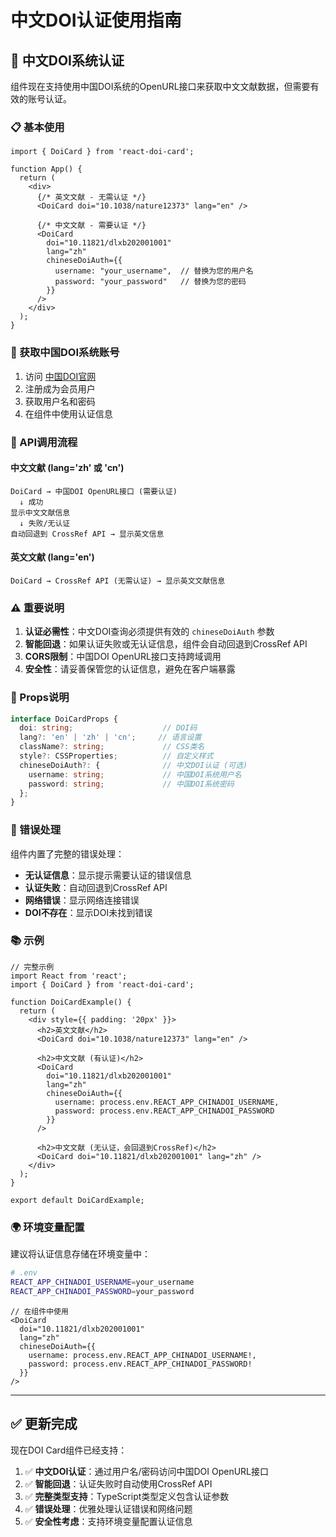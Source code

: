 # 中文DOI认证使用指南

## 🔐 中文DOI系统认证

组件现在支持使用中国DOI系统的OpenURL接口来获取中文文献数据，但需要有效的账号认证。

### 📋 基本使用

```tsx
import { DoiCard } from 'react-doi-card';

function App() {
  return (
    <div>
      {/* 英文文献 - 无需认证 */}
      <DoiCard doi="10.1038/nature12373" lang="en" />
      
      {/* 中文文献 - 需要认证 */}
      <DoiCard 
        doi="10.11821/dlxb202001001" 
        lang="zh" 
        chineseDoiAuth={{
          username: "your_username",  // 替换为您的用户名
          password: "your_password"   // 替换为您的密码
        }}
      />
    </div>
  );
}
```

### 🔑 获取中国DOI系统账号

1. 访问 [中国DOI官网](http://www.chinadoi.cn/)
2. 注册成为会员用户
3. 获取用户名和密码
4. 在组件中使用认证信息

### 📡 API调用流程

#### 中文文献 (lang='zh' 或 'cn')
```
DoiCard → 中国DOI OpenURL接口 (需要认证)
  ↓ 成功
显示中文文献信息
  ↓ 失败/无认证
自动回退到 CrossRef API → 显示英文信息
```

#### 英文文献 (lang='en')
```
DoiCard → CrossRef API (无需认证) → 显示英文文献信息
```

### ⚠️ 重要说明

1. **认证必需性**：中文DOI查询必须提供有效的 `chineseDoiAuth` 参数
2. **智能回退**：如果认证失败或无认证信息，组件会自动回退到CrossRef API
3. **CORS限制**：中国DOI OpenURL接口支持跨域调用
4. **安全性**：请妥善保管您的认证信息，避免在客户端暴露

### 🔧 Props说明

```typescript
interface DoiCardProps {
  doi: string;                    // DOI码
  lang?: 'en' | 'zh' | 'cn';     // 语言设置
  className?: string;             // CSS类名
  style?: CSSProperties;          // 自定义样式
  chineseDoiAuth?: {              // 中文DOI认证 (可选)
    username: string;             // 中国DOI系统用户名
    password: string;             // 中国DOI系统密码
  };
}
```

### 🚀 错误处理

组件内置了完整的错误处理：

- **无认证信息**：显示提示需要认证的错误信息
- **认证失败**：自动回退到CrossRef API
- **网络错误**：显示网络连接错误
- **DOI不存在**：显示DOI未找到错误

### 📚 示例

```tsx
// 完整示例
import React from 'react';
import { DoiCard } from 'react-doi-card';

function DoiCardExample() {
  return (
    <div style={{ padding: '20px' }}>
      <h2>英文文献</h2>
      <DoiCard doi="10.1038/nature12373" lang="en" />
      
      <h2>中文文献 (有认证)</h2>
      <DoiCard 
        doi="10.11821/dlxb202001001" 
        lang="zh" 
        chineseDoiAuth={{
          username: process.env.REACT_APP_CHINADOI_USERNAME,
          password: process.env.REACT_APP_CHINADOI_PASSWORD
        }}
      />
      
      <h2>中文文献 (无认证，会回退到CrossRef)</h2>
      <DoiCard doi="10.11821/dlxb202001001" lang="zh" />
    </div>
  );
}

export default DoiCardExample;
```

### 🌍 环境变量配置

建议将认证信息存储在环境变量中：

```bash
# .env
REACT_APP_CHINADOI_USERNAME=your_username
REACT_APP_CHINADOI_PASSWORD=your_password
```

```tsx
// 在组件中使用
<DoiCard 
  doi="10.11821/dlxb202001001" 
  lang="zh" 
  chineseDoiAuth={{
    username: process.env.REACT_APP_CHINADOI_USERNAME!,
    password: process.env.REACT_APP_CHINADOI_PASSWORD!
  }}
/>
```

---

## ✅ 更新完成

现在DOI Card组件已经支持：

1. ✅ **中文DOI认证**：通过用户名/密码访问中国DOI OpenURL接口
2. ✅ **智能回退**：认证失败时自动使用CrossRef API
3. ✅ **完整类型支持**：TypeScript类型定义包含认证参数
4. ✅ **错误处理**：优雅处理认证错误和网络问题
5. ✅ **安全性考虑**：支持环境变量配置认证信息
